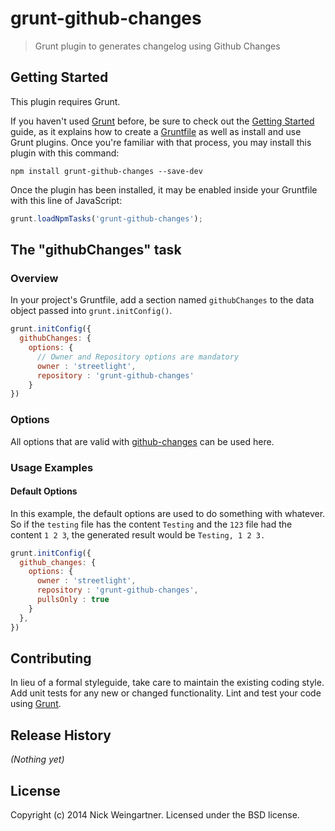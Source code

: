 # grunt-github-changes

> Grunt plugin to generates changelog using Github Changes

## Getting Started
This plugin requires Grunt.

If you haven't used [Grunt](http://gruntjs.com/) before, be sure to check out the [Getting Started](http://gruntjs.com/getting-started) guide, as it explains how to create a [Gruntfile](http://gruntjs.com/sample-gruntfile) as well as install and use Grunt plugins. Once you're familiar with that process, you may install this plugin with this command:

```shell
npm install grunt-github-changes --save-dev
```

Once the plugin has been installed, it may be enabled inside your Gruntfile with this line of JavaScript:

```js
grunt.loadNpmTasks('grunt-github-changes');
```

## The "githubChanges" task

### Overview
In your project's Gruntfile, add a section named `githubChanges` to the data object passed into `grunt.initConfig()`.

```js
grunt.initConfig({
  githubChanges: {
    options: {
      // Owner and Repository options are mandatory
      owner : 'streetlight',
      repository : 'grunt-github-changes'
    }
})
```

### Options

All options that are valid with [github-changes](https://github.com/lalitkapoor/github-changes) can be used here.

### Usage Examples

#### Default Options
In this example, the default options are used to do something with whatever. So if the `testing` file has the content `Testing` and the `123` file had the content `1 2 3`, the generated result would be `Testing, 1 2 3.`

```js
grunt.initConfig({
  github_changes: {
    options: {
      owner : 'streetlight',
      repository : 'grunt-github-changes',
      pullsOnly : true
    }
  },
})
```

## Contributing
In lieu of a formal styleguide, take care to maintain the existing coding style. Add unit tests for any new or changed functionality. Lint and test your code using [Grunt](http://gruntjs.com/).

## Release History
_(Nothing yet)_

## License
Copyright (c) 2014 Nick Weingartner. Licensed under the BSD license.
